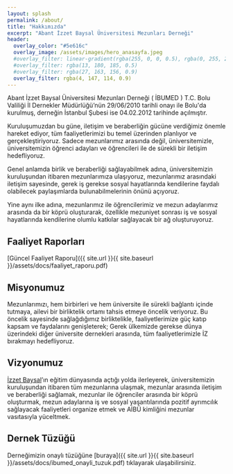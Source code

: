 ```yaml
---
layout: splash
permalink: /about/
title: "Hakkımızda"
excerpt: "Abant İzzet Baysal Üniversitesi Mezunları Derneği"
header:
  overlay_color: "#5e616c"
  overlay_image: /assets/images/hero_anasayfa.jpeg
  #overlay_filter: linear-gradient(rgba(255, 0, 0, 0.5), rgba(0, 255, 255, 0.5))
  #overlay_filter: rgba(13, 180, 185, 0.5)
  #overlay_filter: rgba(27, 163, 156, 0.9)
  overlay_filter: rgba(4, 147, 114, 0.9)
---
```


Abant İzzet Baysal Üniversitesi Mezunları Derneği ( İBUMED ) T.C. Bolu Valiliği İl Dernekler Müdürlüğü’nün 29/06/2010 tarihli onayı ile Bolu'da kurulmuş, derneğin İstanbul Şubesi ise 04.02.2012 tarihinde açılmıştır.

Kuruluşumuzdan bu güne, iletişim ve beraberliğin gücüne verdiğimiz önemle hareket ediyor, tüm faaliyetlerimizi bu temel üzerinden planlıyor ve gerçekleştiriyoruz. Sadece mezunlarımız arasında değil, üniversitemizle, üniversitemizin öğrenci adayları ve öğrencileri ile de sürekli bir iletişim hedefliyoruz.

Genel anlamda birlik ve beraberliği sağlayabilmek adına, üniversitemizin kuruluşundan itibaren mezunlarımıza ulaşıyoruz, mezunlarımız arasındaki iletişim sayesinde, gerek iş gerekse sosyal hayatlarında kendilerine faydalı olabilecek paylaşımlarda bulunabilmelerinin önünü açıyoruz.

Yine aynı ilke adına, mezunlarımız ile öğrencilerimiz ve mezun adaylarımız arasında da bir köprü oluşturarak, özellikle mezuniyet sonrası iş ve sosyal hayatlarında kendilerine olumlu katkılar sağlayacak bir ağ oluşturuyoruz.

## Faaliyet Raporları
[Güncel Faaliyet Raporu]({{ site.url }}{{ site.baseurl }}/assets/docs/faaliyet_raporu.pdf)

## Misyonumuz
Mezunlarımızı, hem birbirleri ve hem üniversite ile sürekli bağlantı içinde tutmaya, ailevi bir birliktelik ortamı tahsis etmeye öncelik veriyoruz. Bu öncelik sayesinde sağlağdığımız birliktelikle, faaliyetlerimize güç katıp kapsam ve faydalarını genişleterek; Gerek ülkemizde gerekse dünya üzerindeki diğer üniversite dernekleri arasında, tüm faaliyetlerimizle İZ bırakmayı hedefliyoruz.

## Vizyonumuz
[İzzet Baysal](https://tr.wikipedia.org/wiki/%C4%B0zzet_Baysal)’ın eğitim dünyasında açtığı yolda ilerleyerek, üniversitemizin kuruluşundan itibaren tüm mezunlarına ulaşmak, mezunlar arasında iletişim ve beraberliği sağlamak, mezunlar ile öğrenciler arasında bir köprü oluşturmak, mezun adaylarına iş ve sosyal yaşantılarında pozitif ayrımcılık sağlayacak faaliyetleri organize etmek ve AİBÜ kimliğini mezunlar vasıtasıyla yüceltmek.

## Dernek Tüzüğü
Derneğimizin onaylı tüzüğüne [buraya]({{ site.url }}{{ site.baseurl }}/assets/docs/ibumed_onayli_tuzuk.pdf) tıklayarak ulaşabilirsiniz.
